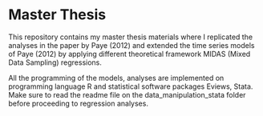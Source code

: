 # Master Thesis

This repository contains my master thesis materials where I replicated the analyses in the paper by Paye (2012) and extended the time 
series models of Paye (2012) by applying different theoretical framework MIDAS (Mixed Data Sampling) regressions.

All the programming of the models, analyses are implemented on programming language R and statistical software packages Eviews, Stata. Make sure to read the readme file on the data_manipulation_stata folder before proceeding to regression analyses.







